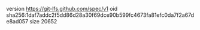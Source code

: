 version https://git-lfs.github.com/spec/v1
oid sha256:1daf7addc2f5dd86d28a30f69dce90b599fc4673fa81efc0da7f2a67de8ad057
size 20652
